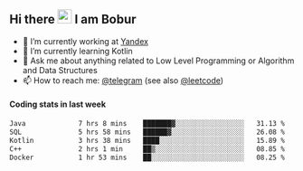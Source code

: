 ## Hi there <img src="https://media.giphy.com/media/hvRJCLFzcasrR4ia7z/giphy.gif" width="25px" height="25px"> I am Bobur

- 💼 I’m currently working at [Yandex](https://yandex.ru/)
- 🌱 I’m currently learning Kotlin
- 💬 Ask me about anything related to Low Level Programming or Algorithm and Data Structures
- 📫 How to reach me: [@telegram](https://t.me/octoant) (see also [@leetcode](https://leetcode.com/octoant/))    

#### Coding stats in last week

<!--START_SECTION:waka-->

```txt
Java             7 hrs 8 mins    ███████▓░░░░░░░░░░░░░░░░░   31.13 %
SQL              5 hrs 58 mins   ██████▓░░░░░░░░░░░░░░░░░░   26.08 %
Kotlin           3 hrs 38 mins   ████░░░░░░░░░░░░░░░░░░░░░   15.89 %
C++              2 hrs 1 min     ██▒░░░░░░░░░░░░░░░░░░░░░░   08.85 %
Docker           1 hr 53 mins    ██░░░░░░░░░░░░░░░░░░░░░░░   08.25 %
```

<!--END_SECTION:waka-->
